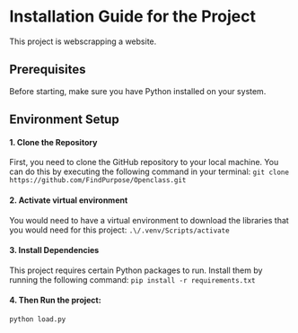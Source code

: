 # Installation Guide for the Project
This project is webscrapping a website.
## Prerequisites
Before starting, make sure you have Python installed on your system. 
## Environment Setup
#### 1. Clone the Repository
First, you need to clone the GitHub repository to your local machine. You can do this by executing the following command in your terminal:
`git clone https://github.com/FindPurpose/Openclass.git`
#### 2. Activate virtual environment
You would need to have a virtual environment to download the libraries that you would need for this project:
`.\/.venv/Scripts/activate`
#### 3. Install Dependencies
This project requires certain Python packages to run. Install them by running the following command:
`pip install -r requirements.txt`
#### 4. Then Run the project:
`python load.py`

